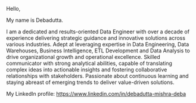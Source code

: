 Hello,

My name is Debadutta.

I am a dedicated and results-oriented Data Engineer with over a decade of experience delivering strategic guidance and innovative 
solutions across various industries. Adept at leveraging expertise in Data Engineering, Data Warehouses, Business Intelligence, 
ETL Development and Data Analysis to drive organizational growth and operational excellence. Skilled communicator with strong 
analytical abilities, capable of translating complex ideas into actionable insights and fostering collaborative relationships with 
stakeholders. Passionate about continuous learning and staying abreast of emerging trends to deliver value-driven solutions.

My LinkedIn profile: https://www.linkedin.com/in/debadutta-mishra-deba
